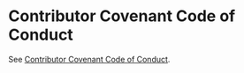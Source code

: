 # Contributor Covenant Code of Conduct

See [Contributor Covenant Code of Conduct](Documentation~/code-of-conduct.md).
